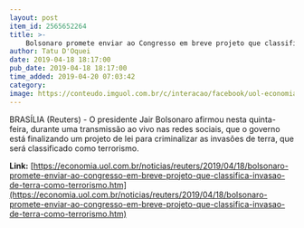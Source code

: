 ```yaml
---
layout: post
item_id: 2565652264
title: >-
    Bolsonaro promete enviar ao Congresso em breve projeto que classifica invasão de terra como terrorismo
author: Tatu D'Oquei
date: 2019-04-18 18:17:00
pub_date: 2019-04-18 18:17:00
time_added: 2019-04-20 07:03:42
category: 
image: https://conteudo.imguol.com.br/c/interacao/facebook/uol-economia.png
---
```


BRASÍLIA (Reuters) - O presidente Jair Bolsonaro afirmou nesta quinta-feira, durante uma transmissão ao vivo nas redes sociais, que o governo está finalizando um projeto de lei para criminalizar as invasões de terra, que será classificado como terrorismo.

**Link:** [https://economia.uol.com.br/noticias/reuters/2019/04/18/bolsonaro-promete-enviar-ao-congresso-em-breve-projeto-que-classifica-invasao-de-terra-como-terrorismo.htm](https://economia.uol.com.br/noticias/reuters/2019/04/18/bolsonaro-promete-enviar-ao-congresso-em-breve-projeto-que-classifica-invasao-de-terra-como-terrorismo.htm)

